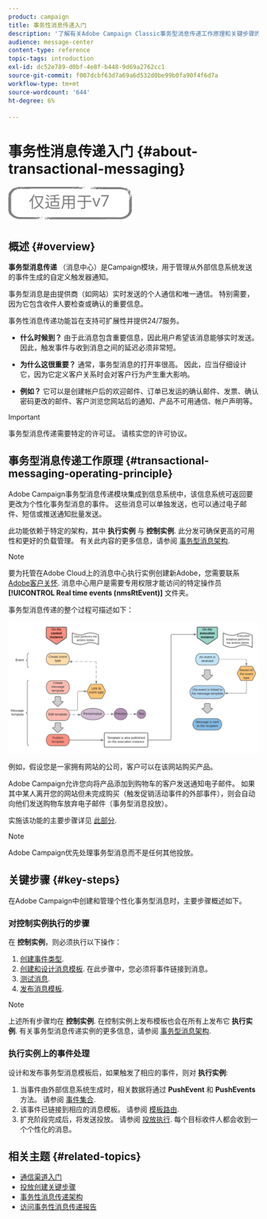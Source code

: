 ```yaml
---
product: campaign
title: 事务性消息传递入门
description: '了解有关Adobe Campaign Classic事务型消息传递工作原理和关键步骤的更多信息。 '
audience: message-center
content-type: reference
topic-tags: introduction
exl-id: dc52e789-d0bf-4e8f-b448-9d69a2762cc1
source-git-commit: f007dcbf63d7a69a6d532d0be99b0fa90f4f6d7a
workflow-type: tm+mt
source-wordcount: '644'
ht-degree: 6%

---
```



# 事务性消息传递入门 {#about-transactional-messaging}

![](../../assets/v7-only.svg)

## 概述 {#overview}

**事务型消息传递** （消息中心）是Campaign模块，用于管理从外部信息系统发送的事件生成的自定义触发器通知。

事务型消息是由提供商（如网站）实时发送的个人通信和唯一通信。 特别需要，因为它包含收件人要检查或确认的重要信息。

事务性消息传递功能旨在支持可扩展性并提供24/7服务。

* **什么时候到？** 由于此消息包含重要信息，因此用户希望该消息能够实时发送。 因此，触发事件与收到消息之间的延迟必须非常短。

* **为什么这很重要？** 通常，事务型消息的打开率很高。 因此，应当仔细设计它，因为它定义客户关系时会对客户行为产生重大影响。

* **例如？** 它可以是创建帐户后的欢迎邮件、订单已发运的确认邮件、发票、确认密码更改的邮件、客户浏览您网站后的通知、产品不可用通信、帐户声明等。

>[!IMPORTANT]
>
>事务型消息传递需要特定的许可证。 请核实您的许可协议。

<!--Before starting with transactional messaging, make sure you read the corresponding [best practices and limitations]().-->

## 事务型消息传递工作原理 {#transactional-messaging-operating-principle}

Adobe Campaign事务型消息传递模块集成到信息系统中，该信息系统可返回要更改为个性化事务型消息的事件。 这些消息可以单独发送，也可以通过电子邮件、短信或推送通知批量发送。

此功能依赖于特定的架构，其中 **执行实例** 与 **控制实例**. 此分发可确保更高的可用性和更好的负载管理。 有关此内容的更多信息，请参阅 [事务型消息架构](../../message-center/using/transactional-messaging-architecture.md).

>[!NOTE]
>
>要为托管在Adobe Cloud上的消息中心执行实例创建新Adobe，您需要联系 [Adobe客户关怀](https://helpx.adobe.com/cn/enterprise/admin-guide.html/enterprise/using/support-for-experience-cloud.ug.html). 消息中心用户是需要专用权限才能访问的特定操作员 **[!UICONTROL Real time events (nmsRtEvent)]** 文件夹。

事务型消息传递的整个过程可描述如下：

![](assets/transactional-msg-overview.png)

例如，假设您是一家拥有网站的公司，客户可以在该网站购买产品。

Adobe Campaign允许您向将产品添加到购物车的客户发送通知电子邮件。 如果其中某人离开您的网站但未完成购买（触发促销活动事件的外部事件），则会自动向他们发送购物车放弃电子邮件（事务型消息投放）。

实施该功能的主要步骤详见 [此部分](#key-steps).

>[!NOTE]
>
>Adobe Campaign优先处理事务型消息而不是任何其他投放。

## 关键步骤 {#key-steps}

在Adobe Campaign中创建和管理个性化事务型消息时，主要步骤概述如下。

### 对控制实例执行的步骤

在 **控制实例**，则必须执行以下操作：

1. [创建事件类型](../../message-center/using/creating-event-types.md).
1. [创建和设计消息模板](../../message-center/using/creating-the-message-template.md). 在此步骤中，您必须将事件链接到消息。
1. [测试消息](../../message-center/using/testing-message-templates.md).
1. [发布消息模板](../../message-center/using/publishing-message-templates.md).

>[!NOTE]
>
>上述所有步骤均在 **控制实例**. 在控制实例上发布模板也会在所有上发布它 **执行实例**. 有关事务型消息传递实例的更多信息，请参阅 [事务型消息架构](../../message-center/using/transactional-messaging-architecture.md).

### 执行实例上的事件处理

设计和发布事务型消息模板后，如果触发了相应的事件，则对 **执行实例**:

1. 当事件由外部信息系统生成时，相关数据将通过 **PushEvent** 和 **PushEvents** 方法。 请参阅 [事件集合](../../message-center/using/about-event-processing.md#event-collection).
1. 该事件已链接到相应的消息模板。 请参阅 [模板路由](../../message-center/using/about-event-processing.md#routing-towards-a-template).
1. 扩充阶段完成后，将发送投放。 请参阅 [投放执行](../../message-center/using/delivery-execution.md). 每个目标收件人都会收到一个个性化的消息。

## 相关主题 {#related-topics}

* [通信渠道入门](../../delivery/using/communication-channels.md)
* [投放创建关键步骤](../../delivery/using/steps-about-delivery-creation-steps.md)
* [事务性消息传递架构](../../message-center/using/transactional-messaging-architecture.md)
* [访问事务性消息传递报告](../../message-center/using/about-transactional-messaging-reports.md)

